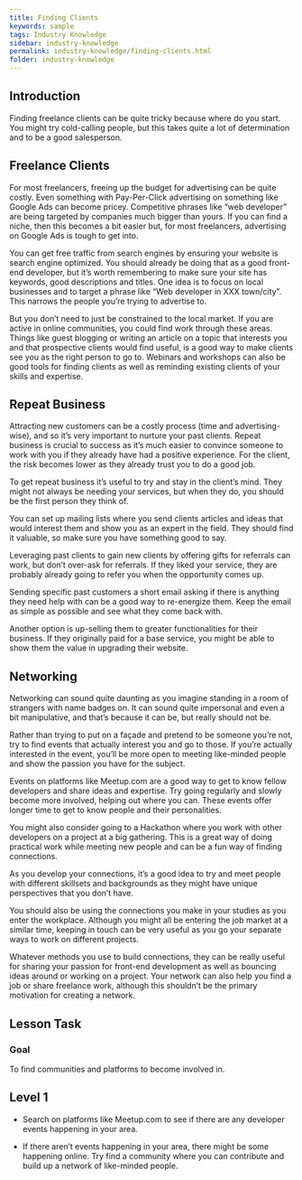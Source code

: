```yaml
---
title: Finding Clients
keywords: sample
tags: Industry Knowledge
sidebar: industry-knowledge
permalink: industry-knowledge/finding-clients.html
folder: industry-knowledge
---
```


## Introduction 

Finding freelance clients can be quite tricky because where do you start. You might try cold-calling people, but this takes quite a lot of determination and to be a good salesperson. 

## Freelance Clients 

For most freelancers, freeing up the budget for advertising can be quite costly. Even something with Pay-Per-Click advertising on something like Google Ads can become pricey. Competitive phrases like “web developer” are being targeted by companies much bigger than yours. If you can find a niche, then this becomes a bit easier but, for most freelancers, advertising on Google Ads is tough to get into. 
 
You can get free traffic from search engines by ensuring your website is search engine optimized. You should already be doing that as a good front-end developer, but it’s worth remembering to make sure your site has keywords, good descriptions and titles. One idea is to focus on local businesses and to target a phrase like “Web developer in XXX town/city”. This narrows the people you’re trying to advertise to. 
 
But you don’t need to just be constrained to the local market. If you are active in online communities, you could find work through these areas. Things like guest blogging or writing an article on a topic that interests you and that prospective clients would find useful, is a good way to make clients see you as the right person to go to. Webinars and workshops can also be good tools for finding clients as well as reminding existing clients of your skills and expertise. 

## Repeat Business 

Attracting new customers can be a costly process (time and advertising-wise), and so it’s very important to nurture your past clients. Repeat business is crucial to success as it’s much easier to convince someone to work with you if they already have had a positive experience. For the client, the risk becomes lower as they already trust you to do a good job. 
 
To get repeat business it’s useful to try and stay in the client’s mind. They might not always be needing your services, but when they do, you should be the first person they think of. 
 
You can set up mailing lists where you send clients articles and ideas that would interest them and show you as an expert in the field. They should find it valuable, so make sure you have something good to say. 
 
Leveraging past clients to gain new clients by offering gifts for referrals can work, but don’t over-ask for referrals. If they liked your service, they are probably already going to refer you when the opportunity comes up. 
 
Sending specific past customers a short email asking if there is anything they need help with can be a good way to re-energize them. Keep the email as simple as possible and see what they come back with. 
 
Another option is up-selling them to greater functionalities for their business. If they originally paid for a base service, you might be able to show them the value in upgrading their website. 

## Networking 

Networking can sound quite daunting as you imagine standing in a room of strangers with name badges on. It can sound quite impersonal and even a bit manipulative, and that’s because it can be, but really should not be. 
 
Rather than trying to put on a façade and pretend to be someone you’re not, try to find events that actually interest you and go to those. If you’re actually interested in the event, you’ll be more open to meeting like-minded people and show the passion you have for the subject. 
 
Events on platforms like Meetup.com are a good way to get to know fellow developers and share ideas and expertise. Try going regularly and slowly become more involved, helping out where you can. These events offer longer time to get to know people and their personalities.  
 
You might also consider going to a Hackathon where you work with other developers on a project at a big gathering. This is a great way of doing practical work while meeting new people and can be a fun way of finding connections. 
 
As you develop your connections, it’s a good idea to try and meet people with different skillsets and backgrounds as they might have unique perspectives that you don’t have. 
 
You should also be using the connections you make in your studies as you enter the workplace. Although you might all be entering the job market at a similar time, keeping in touch can be very useful as you go your separate ways to work on different projects. 
 
Whatever methods you use to build connections, they can be really useful for sharing your passion for front-end development as well as bouncing ideas around or working on a project. Your network can also help you find a job or share freelance work, although this shouldn’t be the primary motivation for creating a network. 

## Lesson Task 

### Goal 

To find communities and platforms to become involved in. 

## Level 1 

- Search on platforms like Meetup.com to see if there are any developer events happening in your area. 

- If there aren’t events happening in your area, there might be some happening online. Try find a community where you can contribute and build up a network of like-minded people. 